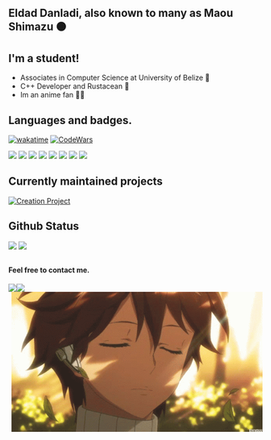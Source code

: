 ## Eldad Danladi, also known to many as Maou Shimazu 🟤
  
## I'm a student!
- Associates in Computer Science at University of Belize 🏴
- C++ Developer and Rustacean 🦀
- Im an anime fan 🐱‍🏍

## Languages and badges.
[![wakatime](https://wakatime.com/badge/user/656eebce-f743-4f8b-a695-772a6b46e7e4.svg?style=flat-square)](https://wakatime.com/@656eebce-f743-4f8b-a695-772a6b46e7e4)
[![CodeWars](https://www.codewars.com/users/Maou-Shimazu/badges/small)](https://www.codewars.com/users/Maou-Shimazu)
  
![](https://img.shields.io/badge/Rust-000000?style=for-the-badge&logo=rust&logoColor=white)
![](https://img.shields.io/badge/C%2B%2B-00599C?style=for-the-badge&logo=c%2B%2B&logoColor=white)
![](https://img.shields.io/badge/Lua-2C2D72?style=for-the-badge&logo=lua&logoColor=white)
![](https://img.shields.io/badge/TypeScript-007ACC?style=for-the-badge&logo=typescript&logoColor=white)
![](https://img.shields.io/badge/C%23-239120?style=for-the-badge&logo=c-sharp&logoColor=white)
![](https://img.shields.io/badge/React-20232A?style=for-the-badge&logo=react&logoColor=61DAFB)
![](https://img.shields.io/badge/Tailwind_CSS-38B2AC?style=for-the-badge&logo=tailwind-css&logoColor=white)
![](https://img.shields.io/badge/Bootstrap-563D7C?style=for-the-badge&logo=bootstrap&logoColor=white)



## Currently maintained projects
[![Creation Project](https://github-readme-stats.vercel.app/api/pin/?username=maou-shimazu&repo=Creation-Project&theme=blue-green)](https://github.com/Maou-Shimazu/Creation-Project)

## Github Status
<img style="width:46%" src="https://github-readme-stats.vercel.app/api?username=Maou-Shimazu&show_icons=true&theme=blue-green" ></img>
<img style="width:34%" src="https://github-readme-stats.vercel.app/api/top-langs/?username=Maou-Shimazu&langs_count=10&layout=compact&theme=blue-green" ></img>
## <!--align="right"-->
#### Feel free to contact me.
<a href="https://discord.gg/CFnQxQ6GdA">
<img align="left" src="https://img.shields.io/badge/Discord-7289DA?style=for-the-badge&logo=discord&logoColor=white">
</a>
<a href="https://mail.google.com/mail/?extsrc=mailto&url=mailto%3A%3Fto%3Deldaddanladi%40gmail.com">
<img align="left" src="https://img.shields.io/badge/Gmail-D14836?style=for-the-badge&logo=gmail&logoColor=white">
</a>
<img align="right" src="chilling.gif" style="top:03%; left:80%">
